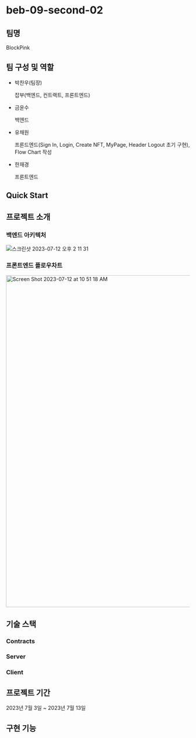 # beb-09-second-02

## 팀명

BlockPink

## 팀 구성 및 역할

- 박찬우(팀장)

  잡부(백엔드, 컨트랙트, 프론트엔드)

- 금윤수

  백엔드

- 유채원

  프론드엔드(Sign In, Login, Create NFT, MyPage, Header Logout 초기 구현), Flow Chart 작성

- 한재경

  프론트엔드

## Quick Start

## 프로젝트 소개

### 백엔드 아키텍처
![스크린샷 2023-07-12 오후 2 11 31](https://github.com/codestates-beb/beb-09-second-blockpink/assets/82312931/20db29b6-2158-44fb-91ea-bab48c00d894)

### 프론트엔드 플로우차트

<img width="909" alt="Screen Shot 2023-07-12 at 10 51 18 AM" src="https://github.com/codestates-beb/beb-09-second-blockpink/assets/9794836/f2363244-6a03-449b-bb3c-123ac4d3b490">


## 기술 스택

### Contracts

### Server

### Client

## 프로젝트 기간

2023년 7월 3일 ~ 2023년 7월 13일

## 구현 기능
